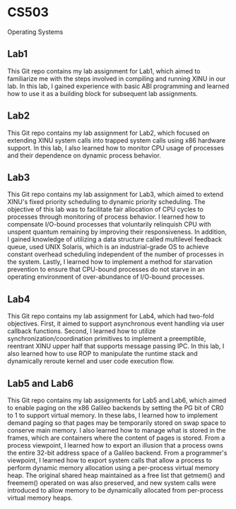 # CS503
Operating Systems


## Lab1

This Git repo contains my lab assignment for Lab1, which aimed to familiarize me with the steps involved in compiling and running XINU in our lab. In this lab, I gained experience with basic ABI programming and learned how to use it as a building block for subsequent lab assignments.

## Lab2

This Git repo contains my lab assignment for Lab2, which focused on extending XINU system calls into trapped system calls using x86 hardware support. In this lab, I also learned how to monitor CPU usage of processes and their dependence on dynamic process behavior.

## Lab3

This Git repo contains my lab assignment for Lab3, which aimed to extend XINU's fixed priority scheduling to dynamic priority scheduling. The objective of this lab was to facilitate fair allocation of CPU cycles to processes through monitoring of process behavior. I learned how to compensate I/O-bound processes that voluntarily relinquish CPU with unspent quantum remaining by improving their responsiveness. In addition, I gained knowledge of utilizing a data structure called multilevel feedback queue, used UNIX Solaris, which is an industrial-grade OS to achieve constant overhead scheduling independent of the number of processes in the system. Lastly, I learned how to implement a method for starvation prevention to ensure that CPU-bound processes do not starve in an operating environment of over-abundance of I/O-bound processes.

## Lab4

This Git repo contains my lab assignment for Lab4, which had two-fold objectives. First, it aimed to support asynchronous event handling via user callback functions. Second, I learned how to utilize synchronization/coordination primitives to implement a preemptible, reentrant XINU upper half that supports message passing IPC. In this lab, I also learned how to use ROP to manipulate the runtime stack and dynamically reroute kernel and user code execution flow.

## Lab5 and Lab6

This Git repo contains my lab assignments for Lab5 and Lab6, which aimed to enable paging on the x86 Galileo backends by setting the PG bit of CR0 to 1 to support virtual memory. In these labs, I learned how to implement demand paging so that pages may be temporarily stored on swap space to conserve main memory. I also learned how to manage what is stored in the frames, which are containers where the content of pages is stored. From a process viewpoint, I learned how to export an illusion that a process owns the entire 32-bit address space of a Galileo backend. From a programmer's viewpoint, I learned how to export system calls that allow a process to perform dynamic memory allocation using a per-process virtual memory heap. The original shared heap maintained as a free list that getmem() and freemem() operated on was also preserved, and new system calls were introduced to allow memory to be dynamically allocated from per-process virtual memory heaps.


